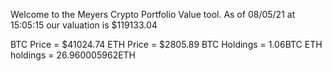 Welcome to the Meyers Crypto Portfolio Value tool. 
As of 08/05/21 at 15:05:15 our valuation is $119133.04 

BTC Price = $41024.74
 ETH Price = $2805.89
BTC Holdings = 1.06BTC
 ETH holdings = 26.960005962ETH 
